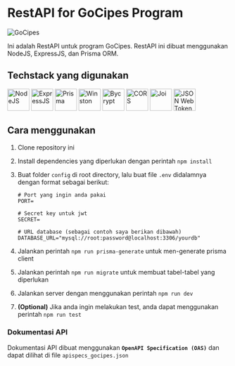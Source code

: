 # RestAPI for GoCipes Program

![GoCipes](https://avatars.githubusercontent.com/u/150586675?s=200&v=4)

Ini adalah RestAPI untuk program GoCipes. RestAPI ini dibuat menggunakan NodeJS, ExpressJS, dan Prisma ORM.

## Techstack yang digunakan

<img src="https://agussuratna.net/wp-content/uploads/2023/07/node.js-logo.png" alt="NodeJS" height="50"/> <img src="https://raw.githubusercontent.com/aleksandryackovlev/openapi-mock-express-middleware/master/assets/express-logo.png" alt="ExpressJS" height="50"/>
<img src="https://avatars.githubusercontent.com/u/17219288?s=200&v=4" alt="Prisma" height="50"/>
<img src="https://github.com/winstonjs.png" alt="Winston" height="50"/>
<img src="https://repository-images.githubusercontent.com/139898859/9617c480-81c2-11ea-94fc-322231ead1f0" alt="Bycrypt" height="50"/>
<img src="https://images.ctfassets.net/nx13ojx82pll/60miWU6vSisC1N2IgQRPkt/61066f84608375c590b6dcb68fb47dc0/nodejs-cors-guide-what-it-is-and-how-to-enable-it-picture-1.png?w=1744&h=982&q=80&fm=png" alt="CORS" height="50"/>
<img src="https://www.panayiotisgeorgiou.net/wp-content/uploads/2017/03/joi-1.png" alt="Joi" height="50"/>
<img src="https://camo.githubusercontent.com/dd51cf3dbd56f3c69f73f26255f377384d4dec4665d884a56ae1fd6a7bda319c/687474703a2f2f6a77742e696f2f696d672f6c6f676f2d61737365742e737667" alt="JSON Web Token" height="50"/>

## Cara menggunakan

1. Clone repository ini
2. Install dependencies yang diperlukan dengan perintah `npm install`
3. Buat folder `config` di root directory, lalu buat file `.env` didalamnya dengan format sebagai berikut:

   ```env
   # Port yang ingin anda pakai
   PORT=

   # Secret key untuk jwt
   SECRET=

   # URL database (sebagai contoh saya berikan dibawah)
   DATABASE_URL="mysql://root:password@localhost:3306/yourdb"
   ```

4. Jalankan perintah `npm run prisma-generate` untuk men-generate prisma client
5. Jalankan perintah `npm run migrate` untuk membuat tabel-tabel yang diperlukan
6. Jalankan server dengan menggunakan perintah `npm run dev`
7. **(Optional)** Jika anda ingin melakukan test, anda dapat menggunakan perintah `npm run test`

### Dokumentasi API

Dokumentasi API dibuat menggunakan **`OpenAPI Specification (OAS)`** dan dapat dilihat di file `apispecs_gocipes.json`
